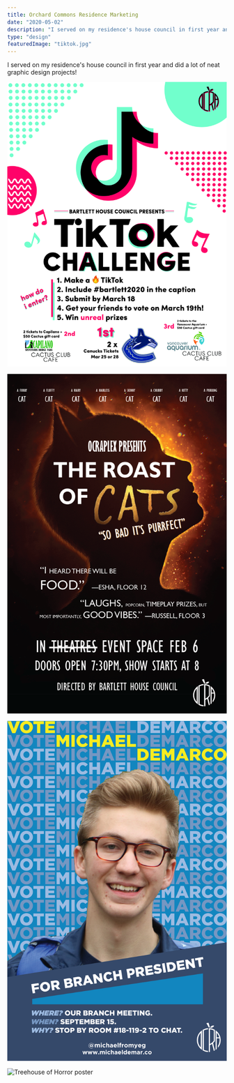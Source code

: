 ```yaml
---
title: Orchard Commons Residence Marketing
date: "2020-05-02"
description: "I served on my residence's house council in first year and did a lot of neat graphic design projects!"
type: "design"
featuredImage: "tiktok.jpg"
---
```


I served on my residence's house council in first year and did a lot of neat graphic design projects!

![TikTok challenge poster](./tiktok.jpg "TikTok challenge poster")

![Cats poster](./cats.png "Cats poster")

![House president poster](./house-prez.jpg "Campaign poster for house president")

![Treehouse of Horror poster](./treehouse.png "Treehouse of Horror poster")
